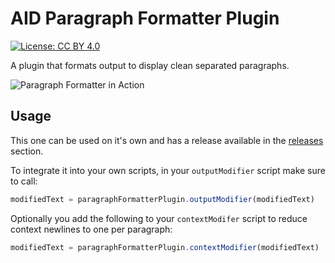 # AID Paragraph Formatter Plugin

[![License: CC BY 4.0](https://img.shields.io/badge/License-CC%20BY%204.0-lightgrey.svg)](https://creativecommons.org/licenses/by/4.0/)

A plugin that formats output to display clean separated paragraphs.

![Paragraph Formatter in Action](https://media.discordapp.net/attachments/717764081058185316/820208883447758868/unknown.png?width=774&height=846)

## Usage

This one can be used on it's own and has a release available in the [releases](https://github.com/OnePunchVAM/aid-paragraph-formatter/releases) section.

To integrate it into your own scripts, in your `outputModifier` script make sure to call:
```js
modifiedText = paragraphFormatterPlugin.outputModifier(modifiedText)
```

Optionally you add the following to your `contextModifer` script to reduce context newlines to one per paragraph:

```js
modifiedText = paragraphFormatterPlugin.contextModifier(modifiedText)
```